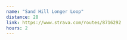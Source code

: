 ```yaml
---
name: "Sand Hill Longer Loop"
distance: 28
link: https://www.strava.com/routes/8716292
hours: 2
---
```

